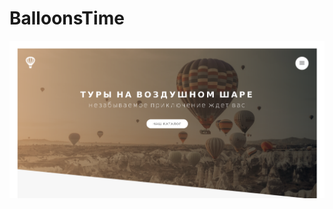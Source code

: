 # BalloonsTime
<div id="header" align="center">
  <img src="https://github.com/Jones-Davy/BalloonsTime/blob/main/preview.png"/>
</div>
